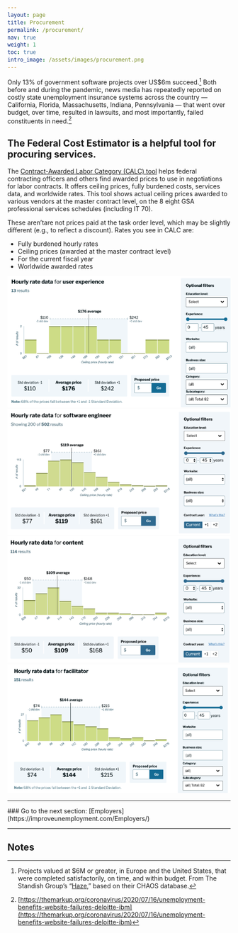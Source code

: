 ```yaml
---
layout: page
title: Procurement
permalink: /procurement/
nav: true
weight: 1
toc: true
intro_image: /assets/images/procurement.png
---
```


Only 13% of government software projects over US$6m succeed.[^105] Both before and during the pandemic, news media has repeatedly reported on costly state unemployment insurance systems across the country — California, Florida, Massachusetts, Indiana, Pennsylvania — that went over budget, over time, resulted in lawsuits, and most importantly, failed constituents in need.[^106] 

## The Federal Cost Estimator is a helpful tool for procuring services.
The [Contract-Awarded Labor Category (CALC) tool](https://calc.gsa.gov/) helps federal contracting officers and others find awarded prices to use in negotiations for labor contracts. It offers ceiling prices, fully burdened costs, services data, and worldwide rates. This tool shows actual ceiling prices awarded to various vendors at the master contract level, on the 8 eight GSA professional services schedules (including IT 70).

These aren’tare not  prices paid at the task order level, which may be slightly different (e.g., to reflect a discount).
Rates you see in CALC are:
* Fully burdened hourly rates
* Ceiling prices (awarded at the master contract level)
* For the current fiscal year
* Worldwide awarded rates

![Hourly rate data for user experience](/assets/images/image11.png)
![Hourly rate data for software engineer](/assets/images/image4.png)
![Hourly rate data for content](/assets/images/image9.png)
![Hourly rate data for facilitator](/assets/images/image3.png)

<hr>
### Go to the next section: [Employers](https://improveunemployment.com/Employers/)
<hr>

 <!-- Footnotes themselves at the bottom. -->
## Notes

[^105]:
     Projects valued at $6M or greater, in Europe and the United States, that were completed satisfactorily, on time, and within budget. From The Standish Group’s “[Haze](https://www.standishgroup.com/sample_research_files/Haze4.pdf),” based on their CHAOS database.

[^106]:
     [https://themarkup.org/coronavirus/2020/07/16/unemployment-benefits-website-failures-deloitte-ibm](https://themarkup.org/coronavirus/2020/07/16/unemployment-benefits-website-failures-deloitte-ibm)
